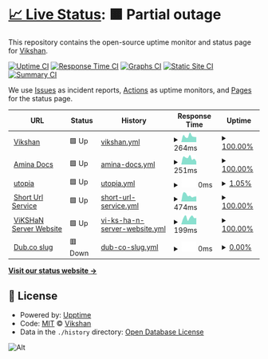 <!-- @format -->

# [📈 Live Status](https://status.vikshan.me): <!--live status--> **🟧 Partial outage**

This repository contains the open-source uptime monitor and status page for [Vikshan](ko-fi.com/vixshan).

[![Uptime CI](https://github.com/vixshan/upptime/workflows/Uptime%20CI/badge.svg)](https://github.com/vixshan/upptime/actions?query=workflow%3A%22Uptime+CI%22)
[![Response Time CI](https://github.com/vixshan/upptime/workflows/Response%20Time%20CI/badge.svg)](https://github.com/vixshan/upptime/actions?query=workflow%3A%22Response+Time+CI%22)
[![Graphs CI](https://github.com/vixshan/upptime/workflows/Graphs%20CI/badge.svg)](https://github.com/vixshan/upptime/actions?query=workflow%3A%22Graphs+CI%22)
[![Static Site CI](https://github.com/vixshan/upptime/workflows/Static%20Site%20CI/badge.svg)](https://github.com/vixshan/upptime/actions?query=workflow%3A%22Static+Site+CI%22)
[![Summary CI](https://github.com/vixshan/upptime/workflows/Summary%20CI/badge.svg)](https://github.com/vixshan/upptime/actions?query=workflow%3A%22Summary+CI%22)

We use [Issues](https://github.com/vixshan/upptime/issues) as incident reports, [Actions](https://github.com/vixshan/upptime/actions) as uptime monitors, and [Pages](https://status.vikshan.me) for the status page.

<!--start: status pages-->
<!-- This summary is generated by Upptime (https://github.com/upptime/upptime) -->
<!-- Do not edit this manually, your changes will be overwritten -->
<!-- prettier-ignore -->
| URL | Status | History | Response Time | Uptime |
| --- | ------ | ------- | ------------- | ------ |
| <img alt="" src="https://icons.duckduckgo.com/ip3/vikshan.me.ico" height="13"> [Vikshan](https://vikshan.me) | 🟩 Up | [vikshan.yml](https://github.com/iamvikshan/upptime/commits/HEAD/history/vikshan.yml) | <details><summary><img alt="Response time graph" src="./graphs/vikshan/response-time-week.png" height="20"> 264ms</summary><br><a href="https://status.vikshan.me/history/vikshan"><img alt="Response time 395" src="https://img.shields.io/endpoint?url=https%3A%2F%2Fraw.githubusercontent.com%2Fiamvikshan%2Fupptime%2FHEAD%2Fapi%2Fvikshan%2Fresponse-time.json"></a><br><a href="https://status.vikshan.me/history/vikshan"><img alt="24-hour response time 222" src="https://img.shields.io/endpoint?url=https%3A%2F%2Fraw.githubusercontent.com%2Fiamvikshan%2Fupptime%2FHEAD%2Fapi%2Fvikshan%2Fresponse-time-day.json"></a><br><a href="https://status.vikshan.me/history/vikshan"><img alt="7-day response time 264" src="https://img.shields.io/endpoint?url=https%3A%2F%2Fraw.githubusercontent.com%2Fiamvikshan%2Fupptime%2FHEAD%2Fapi%2Fvikshan%2Fresponse-time-week.json"></a><br><a href="https://status.vikshan.me/history/vikshan"><img alt="30-day response time 267" src="https://img.shields.io/endpoint?url=https%3A%2F%2Fraw.githubusercontent.com%2Fiamvikshan%2Fupptime%2FHEAD%2Fapi%2Fvikshan%2Fresponse-time-month.json"></a><br><a href="https://status.vikshan.me/history/vikshan"><img alt="1-year response time 470" src="https://img.shields.io/endpoint?url=https%3A%2F%2Fraw.githubusercontent.com%2Fiamvikshan%2Fupptime%2FHEAD%2Fapi%2Fvikshan%2Fresponse-time-year.json"></a></details> | <details><summary><a href="https://status.vikshan.me/history/vikshan">100.00%</a></summary><a href="https://status.vikshan.me/history/vikshan"><img alt="All-time uptime 99.86%" src="https://img.shields.io/endpoint?url=https%3A%2F%2Fraw.githubusercontent.com%2Fiamvikshan%2Fupptime%2FHEAD%2Fapi%2Fvikshan%2Fuptime.json"></a><br><a href="https://status.vikshan.me/history/vikshan"><img alt="24-hour uptime 100.00%" src="https://img.shields.io/endpoint?url=https%3A%2F%2Fraw.githubusercontent.com%2Fiamvikshan%2Fupptime%2FHEAD%2Fapi%2Fvikshan%2Fuptime-day.json"></a><br><a href="https://status.vikshan.me/history/vikshan"><img alt="7-day uptime 100.00%" src="https://img.shields.io/endpoint?url=https%3A%2F%2Fraw.githubusercontent.com%2Fiamvikshan%2Fupptime%2FHEAD%2Fapi%2Fvikshan%2Fuptime-week.json"></a><br><a href="https://status.vikshan.me/history/vikshan"><img alt="30-day uptime 100.00%" src="https://img.shields.io/endpoint?url=https%3A%2F%2Fraw.githubusercontent.com%2Fiamvikshan%2Fupptime%2FHEAD%2Fapi%2Fvikshan%2Fuptime-month.json"></a><br><a href="https://status.vikshan.me/history/vikshan"><img alt="1-year uptime 99.77%" src="https://img.shields.io/endpoint?url=https%3A%2F%2Fraw.githubusercontent.com%2Fiamvikshan%2Fupptime%2FHEAD%2Fapi%2Fvikshan%2Fuptime-year.json"></a></details>
| <img alt="" src="https://icons.duckduckgo.com/ip3/docs.vikshan.me.ico" height="13"> [Amina Docs](https://docs.vikshan.me) | 🟩 Up | [amina-docs.yml](https://github.com/iamvikshan/upptime/commits/HEAD/history/amina-docs.yml) | <details><summary><img alt="Response time graph" src="./graphs/amina-docs/response-time-week.png" height="20"> 251ms</summary><br><a href="https://status.vikshan.me/history/amina-docs"><img alt="Response time 246" src="https://img.shields.io/endpoint?url=https%3A%2F%2Fraw.githubusercontent.com%2Fiamvikshan%2Fupptime%2FHEAD%2Fapi%2Famina-docs%2Fresponse-time.json"></a><br><a href="https://status.vikshan.me/history/amina-docs"><img alt="24-hour response time 120" src="https://img.shields.io/endpoint?url=https%3A%2F%2Fraw.githubusercontent.com%2Fiamvikshan%2Fupptime%2FHEAD%2Fapi%2Famina-docs%2Fresponse-time-day.json"></a><br><a href="https://status.vikshan.me/history/amina-docs"><img alt="7-day response time 251" src="https://img.shields.io/endpoint?url=https%3A%2F%2Fraw.githubusercontent.com%2Fiamvikshan%2Fupptime%2FHEAD%2Fapi%2Famina-docs%2Fresponse-time-week.json"></a><br><a href="https://status.vikshan.me/history/amina-docs"><img alt="30-day response time 239" src="https://img.shields.io/endpoint?url=https%3A%2F%2Fraw.githubusercontent.com%2Fiamvikshan%2Fupptime%2FHEAD%2Fapi%2Famina-docs%2Fresponse-time-month.json"></a><br><a href="https://status.vikshan.me/history/amina-docs"><img alt="1-year response time 246" src="https://img.shields.io/endpoint?url=https%3A%2F%2Fraw.githubusercontent.com%2Fiamvikshan%2Fupptime%2FHEAD%2Fapi%2Famina-docs%2Fresponse-time-year.json"></a></details> | <details><summary><a href="https://status.vikshan.me/history/amina-docs">100.00%</a></summary><a href="https://status.vikshan.me/history/amina-docs"><img alt="All-time uptime 91.48%" src="https://img.shields.io/endpoint?url=https%3A%2F%2Fraw.githubusercontent.com%2Fiamvikshan%2Fupptime%2FHEAD%2Fapi%2Famina-docs%2Fuptime.json"></a><br><a href="https://status.vikshan.me/history/amina-docs"><img alt="24-hour uptime 100.00%" src="https://img.shields.io/endpoint?url=https%3A%2F%2Fraw.githubusercontent.com%2Fiamvikshan%2Fupptime%2FHEAD%2Fapi%2Famina-docs%2Fuptime-day.json"></a><br><a href="https://status.vikshan.me/history/amina-docs"><img alt="7-day uptime 100.00%" src="https://img.shields.io/endpoint?url=https%3A%2F%2Fraw.githubusercontent.com%2Fiamvikshan%2Fupptime%2FHEAD%2Fapi%2Famina-docs%2Fuptime-week.json"></a><br><a href="https://status.vikshan.me/history/amina-docs"><img alt="30-day uptime 100.00%" src="https://img.shields.io/endpoint?url=https%3A%2F%2Fraw.githubusercontent.com%2Fiamvikshan%2Fupptime%2FHEAD%2Fapi%2Famina-docs%2Fuptime-month.json"></a><br><a href="https://status.vikshan.me/history/amina-docs"><img alt="1-year uptime 91.48%" src="https://img.shields.io/endpoint?url=https%3A%2F%2Fraw.githubusercontent.com%2Fiamvikshan%2Fupptime%2FHEAD%2Fapi%2Famina-docs%2Fuptime-year.json"></a></details>
| <img alt="" src="https://icons.duckduckgo.com/ip3/null.ico" height="13"> [utopia](utopia.pylex.xyz) | 🟩 Up | [utopia.yml](https://github.com/iamvikshan/upptime/commits/HEAD/history/utopia.yml) | <details><summary><img alt="Response time graph" src="./graphs/utopia/response-time-week.png" height="20"> 0ms</summary><br><a href="https://status.vikshan.me/history/utopia"><img alt="Response time 132" src="https://img.shields.io/endpoint?url=https%3A%2F%2Fraw.githubusercontent.com%2Fiamvikshan%2Fupptime%2FHEAD%2Fapi%2Futopia%2Fresponse-time.json"></a><br><a href="https://status.vikshan.me/history/utopia"><img alt="24-hour response time 0" src="https://img.shields.io/endpoint?url=https%3A%2F%2Fraw.githubusercontent.com%2Fiamvikshan%2Fupptime%2FHEAD%2Fapi%2Futopia%2Fresponse-time-day.json"></a><br><a href="https://status.vikshan.me/history/utopia"><img alt="7-day response time 0" src="https://img.shields.io/endpoint?url=https%3A%2F%2Fraw.githubusercontent.com%2Fiamvikshan%2Fupptime%2FHEAD%2Fapi%2Futopia%2Fresponse-time-week.json"></a><br><a href="https://status.vikshan.me/history/utopia"><img alt="30-day response time 52" src="https://img.shields.io/endpoint?url=https%3A%2F%2Fraw.githubusercontent.com%2Fiamvikshan%2Fupptime%2FHEAD%2Fapi%2Futopia%2Fresponse-time-month.json"></a><br><a href="https://status.vikshan.me/history/utopia"><img alt="1-year response time 132" src="https://img.shields.io/endpoint?url=https%3A%2F%2Fraw.githubusercontent.com%2Fiamvikshan%2Fupptime%2FHEAD%2Fapi%2Futopia%2Fresponse-time-year.json"></a></details> | <details><summary><a href="https://status.vikshan.me/history/utopia">1.05%</a></summary><a href="https://status.vikshan.me/history/utopia"><img alt="All-time uptime 90.79%" src="https://img.shields.io/endpoint?url=https%3A%2F%2Fraw.githubusercontent.com%2Fiamvikshan%2Fupptime%2FHEAD%2Fapi%2Futopia%2Fuptime.json"></a><br><a href="https://status.vikshan.me/history/utopia"><img alt="24-hour uptime 4.09%" src="https://img.shields.io/endpoint?url=https%3A%2F%2Fraw.githubusercontent.com%2Fiamvikshan%2Fupptime%2FHEAD%2Fapi%2Futopia%2Fuptime-day.json"></a><br><a href="https://status.vikshan.me/history/utopia"><img alt="7-day uptime 1.05%" src="https://img.shields.io/endpoint?url=https%3A%2F%2Fraw.githubusercontent.com%2Fiamvikshan%2Fupptime%2FHEAD%2Fapi%2Futopia%2Fuptime-week.json"></a><br><a href="https://status.vikshan.me/history/utopia"><img alt="30-day uptime 5.81%" src="https://img.shields.io/endpoint?url=https%3A%2F%2Fraw.githubusercontent.com%2Fiamvikshan%2Fupptime%2FHEAD%2Fapi%2Futopia%2Fuptime-month.json"></a><br><a href="https://status.vikshan.me/history/utopia"><img alt="1-year uptime 90.79%" src="https://img.shields.io/endpoint?url=https%3A%2F%2Fraw.githubusercontent.com%2Fiamvikshan%2Fupptime%2FHEAD%2Fapi%2Futopia%2Fuptime-year.json"></a></details>
| <img alt="" src="https://icons.duckduckgo.com/ip3/go.vikshan.me.ico" height="13"> [Short Url Service](https://go.vikshan.me) | 🟩 Up | [short-url-service.yml](https://github.com/iamvikshan/upptime/commits/HEAD/history/short-url-service.yml) | <details><summary><img alt="Response time graph" src="./graphs/short-url-service/response-time-week.png" height="20"> 474ms</summary><br><a href="https://status.vikshan.me/history/short-url-service"><img alt="Response time 389" src="https://img.shields.io/endpoint?url=https%3A%2F%2Fraw.githubusercontent.com%2Fiamvikshan%2Fupptime%2FHEAD%2Fapi%2Fshort-url-service%2Fresponse-time.json"></a><br><a href="https://status.vikshan.me/history/short-url-service"><img alt="24-hour response time 396" src="https://img.shields.io/endpoint?url=https%3A%2F%2Fraw.githubusercontent.com%2Fiamvikshan%2Fupptime%2FHEAD%2Fapi%2Fshort-url-service%2Fresponse-time-day.json"></a><br><a href="https://status.vikshan.me/history/short-url-service"><img alt="7-day response time 474" src="https://img.shields.io/endpoint?url=https%3A%2F%2Fraw.githubusercontent.com%2Fiamvikshan%2Fupptime%2FHEAD%2Fapi%2Fshort-url-service%2Fresponse-time-week.json"></a><br><a href="https://status.vikshan.me/history/short-url-service"><img alt="30-day response time 445" src="https://img.shields.io/endpoint?url=https%3A%2F%2Fraw.githubusercontent.com%2Fiamvikshan%2Fupptime%2FHEAD%2Fapi%2Fshort-url-service%2Fresponse-time-month.json"></a><br><a href="https://status.vikshan.me/history/short-url-service"><img alt="1-year response time 398" src="https://img.shields.io/endpoint?url=https%3A%2F%2Fraw.githubusercontent.com%2Fiamvikshan%2Fupptime%2FHEAD%2Fapi%2Fshort-url-service%2Fresponse-time-year.json"></a></details> | <details><summary><a href="https://status.vikshan.me/history/short-url-service">100.00%</a></summary><a href="https://status.vikshan.me/history/short-url-service"><img alt="All-time uptime 95.33%" src="https://img.shields.io/endpoint?url=https%3A%2F%2Fraw.githubusercontent.com%2Fiamvikshan%2Fupptime%2FHEAD%2Fapi%2Fshort-url-service%2Fuptime.json"></a><br><a href="https://status.vikshan.me/history/short-url-service"><img alt="24-hour uptime 100.00%" src="https://img.shields.io/endpoint?url=https%3A%2F%2Fraw.githubusercontent.com%2Fiamvikshan%2Fupptime%2FHEAD%2Fapi%2Fshort-url-service%2Fuptime-day.json"></a><br><a href="https://status.vikshan.me/history/short-url-service"><img alt="7-day uptime 100.00%" src="https://img.shields.io/endpoint?url=https%3A%2F%2Fraw.githubusercontent.com%2Fiamvikshan%2Fupptime%2FHEAD%2Fapi%2Fshort-url-service%2Fuptime-week.json"></a><br><a href="https://status.vikshan.me/history/short-url-service"><img alt="30-day uptime 100.00%" src="https://img.shields.io/endpoint?url=https%3A%2F%2Fraw.githubusercontent.com%2Fiamvikshan%2Fupptime%2FHEAD%2Fapi%2Fshort-url-service%2Fuptime-month.json"></a><br><a href="https://status.vikshan.me/history/short-url-service"><img alt="1-year uptime 92.67%" src="https://img.shields.io/endpoint?url=https%3A%2F%2Fraw.githubusercontent.com%2Fiamvikshan%2Fupptime%2FHEAD%2Fapi%2Fshort-url-service%2Fuptime-year.json"></a></details>
| <img alt="" src="https://icons.duckduckgo.com/ip3/server.vikshan.me.ico" height="13"> [ViKSHaN Server Website](https://server.vikshan.me) | 🟩 Up | [vi-ks-ha-n-server-website.yml](https://github.com/iamvikshan/upptime/commits/HEAD/history/vi-ks-ha-n-server-website.yml) | <details><summary><img alt="Response time graph" src="./graphs/vi-ks-ha-n-server-website/response-time-week.png" height="20"> 199ms</summary><br><a href="https://status.vikshan.me/history/vi-ks-ha-n-server-website"><img alt="Response time 169" src="https://img.shields.io/endpoint?url=https%3A%2F%2Fraw.githubusercontent.com%2Fiamvikshan%2Fupptime%2FHEAD%2Fapi%2Fvi-ks-ha-n-server-website%2Fresponse-time.json"></a><br><a href="https://status.vikshan.me/history/vi-ks-ha-n-server-website"><img alt="24-hour response time 189" src="https://img.shields.io/endpoint?url=https%3A%2F%2Fraw.githubusercontent.com%2Fiamvikshan%2Fupptime%2FHEAD%2Fapi%2Fvi-ks-ha-n-server-website%2Fresponse-time-day.json"></a><br><a href="https://status.vikshan.me/history/vi-ks-ha-n-server-website"><img alt="7-day response time 199" src="https://img.shields.io/endpoint?url=https%3A%2F%2Fraw.githubusercontent.com%2Fiamvikshan%2Fupptime%2FHEAD%2Fapi%2Fvi-ks-ha-n-server-website%2Fresponse-time-week.json"></a><br><a href="https://status.vikshan.me/history/vi-ks-ha-n-server-website"><img alt="30-day response time 223" src="https://img.shields.io/endpoint?url=https%3A%2F%2Fraw.githubusercontent.com%2Fiamvikshan%2Fupptime%2FHEAD%2Fapi%2Fvi-ks-ha-n-server-website%2Fresponse-time-month.json"></a><br><a href="https://status.vikshan.me/history/vi-ks-ha-n-server-website"><img alt="1-year response time 185" src="https://img.shields.io/endpoint?url=https%3A%2F%2Fraw.githubusercontent.com%2Fiamvikshan%2Fupptime%2FHEAD%2Fapi%2Fvi-ks-ha-n-server-website%2Fresponse-time-year.json"></a></details> | <details><summary><a href="https://status.vikshan.me/history/vi-ks-ha-n-server-website">100.00%</a></summary><a href="https://status.vikshan.me/history/vi-ks-ha-n-server-website"><img alt="All-time uptime 95.41%" src="https://img.shields.io/endpoint?url=https%3A%2F%2Fraw.githubusercontent.com%2Fiamvikshan%2Fupptime%2FHEAD%2Fapi%2Fvi-ks-ha-n-server-website%2Fuptime.json"></a><br><a href="https://status.vikshan.me/history/vi-ks-ha-n-server-website"><img alt="24-hour uptime 100.00%" src="https://img.shields.io/endpoint?url=https%3A%2F%2Fraw.githubusercontent.com%2Fiamvikshan%2Fupptime%2FHEAD%2Fapi%2Fvi-ks-ha-n-server-website%2Fuptime-day.json"></a><br><a href="https://status.vikshan.me/history/vi-ks-ha-n-server-website"><img alt="7-day uptime 100.00%" src="https://img.shields.io/endpoint?url=https%3A%2F%2Fraw.githubusercontent.com%2Fiamvikshan%2Fupptime%2FHEAD%2Fapi%2Fvi-ks-ha-n-server-website%2Fuptime-week.json"></a><br><a href="https://status.vikshan.me/history/vi-ks-ha-n-server-website"><img alt="30-day uptime 100.00%" src="https://img.shields.io/endpoint?url=https%3A%2F%2Fraw.githubusercontent.com%2Fiamvikshan%2Fupptime%2FHEAD%2Fapi%2Fvi-ks-ha-n-server-website%2Fuptime-month.json"></a><br><a href="https://status.vikshan.me/history/vi-ks-ha-n-server-website"><img alt="1-year uptime 92.12%" src="https://img.shields.io/endpoint?url=https%3A%2F%2Fraw.githubusercontent.com%2Fiamvikshan%2Fupptime%2FHEAD%2Fapi%2Fvi-ks-ha-n-server-website%2Fuptime-year.json"></a></details>
| <img alt="" src="https://icons.duckduckgo.com/ip3/l.vikshan.me.ico" height="13"> [Dub.co slug](https://l.vikshan.me/) | 🟥 Down | [dub-co-slug.yml](https://github.com/iamvikshan/upptime/commits/HEAD/history/dub-co-slug.yml) | <details><summary><img alt="Response time graph" src="./graphs/dub-co-slug/response-time-week.png" height="20"> 0ms</summary><br><a href="https://status.vikshan.me/history/dub-co-slug"><img alt="Response time 431" src="https://img.shields.io/endpoint?url=https%3A%2F%2Fraw.githubusercontent.com%2Fiamvikshan%2Fupptime%2FHEAD%2Fapi%2Fdub-co-slug%2Fresponse-time.json"></a><br><a href="https://status.vikshan.me/history/dub-co-slug"><img alt="24-hour response time 0" src="https://img.shields.io/endpoint?url=https%3A%2F%2Fraw.githubusercontent.com%2Fiamvikshan%2Fupptime%2FHEAD%2Fapi%2Fdub-co-slug%2Fresponse-time-day.json"></a><br><a href="https://status.vikshan.me/history/dub-co-slug"><img alt="7-day response time 0" src="https://img.shields.io/endpoint?url=https%3A%2F%2Fraw.githubusercontent.com%2Fiamvikshan%2Fupptime%2FHEAD%2Fapi%2Fdub-co-slug%2Fresponse-time-week.json"></a><br><a href="https://status.vikshan.me/history/dub-co-slug"><img alt="30-day response time 465" src="https://img.shields.io/endpoint?url=https%3A%2F%2Fraw.githubusercontent.com%2Fiamvikshan%2Fupptime%2FHEAD%2Fapi%2Fdub-co-slug%2Fresponse-time-month.json"></a><br><a href="https://status.vikshan.me/history/dub-co-slug"><img alt="1-year response time 526" src="https://img.shields.io/endpoint?url=https%3A%2F%2Fraw.githubusercontent.com%2Fiamvikshan%2Fupptime%2FHEAD%2Fapi%2Fdub-co-slug%2Fresponse-time-year.json"></a></details> | <details><summary><a href="https://status.vikshan.me/history/dub-co-slug">0.00%</a></summary><a href="https://status.vikshan.me/history/dub-co-slug"><img alt="All-time uptime 57.69%" src="https://img.shields.io/endpoint?url=https%3A%2F%2Fraw.githubusercontent.com%2Fiamvikshan%2Fupptime%2FHEAD%2Fapi%2Fdub-co-slug%2Fuptime.json"></a><br><a href="https://status.vikshan.me/history/dub-co-slug"><img alt="24-hour uptime 0.00%" src="https://img.shields.io/endpoint?url=https%3A%2F%2Fraw.githubusercontent.com%2Fiamvikshan%2Fupptime%2FHEAD%2Fapi%2Fdub-co-slug%2Fuptime-day.json"></a><br><a href="https://status.vikshan.me/history/dub-co-slug"><img alt="7-day uptime 0.00%" src="https://img.shields.io/endpoint?url=https%3A%2F%2Fraw.githubusercontent.com%2Fiamvikshan%2Fupptime%2FHEAD%2Fapi%2Fdub-co-slug%2Fuptime-week.json"></a><br><a href="https://status.vikshan.me/history/dub-co-slug"><img alt="30-day uptime 1.44%" src="https://img.shields.io/endpoint?url=https%3A%2F%2Fraw.githubusercontent.com%2Fiamvikshan%2Fupptime%2FHEAD%2Fapi%2Fdub-co-slug%2Fuptime-month.json"></a><br><a href="https://status.vikshan.me/history/dub-co-slug"><img alt="1-year uptime 33.56%" src="https://img.shields.io/endpoint?url=https%3A%2F%2Fraw.githubusercontent.com%2Fiamvikshan%2Fupptime%2FHEAD%2Fapi%2Fdub-co-slug%2Fuptime-year.json"></a></details>

<!--end: status pages-->

[**Visit our status website →**](https://status.vikshan.me)

## 📄 License

- Powered by: [Upptime](https://github.com/upptime/upptime)
- Code: [MIT](./LICENSE) © [Vikshan](ko-fi.com/vixshan)
- Data in the `./history` directory: [Open Database License](https://opendatacommons.org/licenses/odbl/1-0/)

![Alt](https://repobeats.axiom.co/api/embed/39f0bb1656cd1803912a4d5d72eb2b2b50e2d6c6.svg "Repobeats analytics image")
